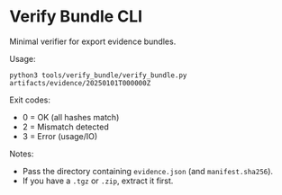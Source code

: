 # Verify Bundle CLI

Minimal verifier for export evidence bundles.

Usage:
```
python3 tools/verify_bundle/verify_bundle.py artifacts/evidence/20250101T000000Z
```

Exit codes:
- 0 = OK (all hashes match)
- 2 = Mismatch detected
- 3 = Error (usage/IO)

Notes:
- Pass the directory containing `evidence.json` (and `manifest.sha256`).
- If you have a `.tgz` or `.zip`, extract it first.

